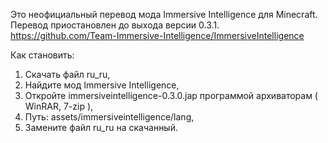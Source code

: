    Это неофициальный перевод мода Immersive Intelligence для Minecraft. 
   Перевод приостановлен до выхода версии 0.3.1.
   https://github.com/Team-Immersive-Intelligence/ImmersiveIntelligence
   
   Как становить:
   1. Скачать файл ru_ru,
   2. Найдите мод Immersive Intelligence,
   3. Откройте immersiveintelligence-0.3.0.jap программой архиваторам ( WinRAR, 7-zip ),
   4. Путь: assets/immersiveintelligence/lang,
   5. Замените файл ru_ru на скачанный.
